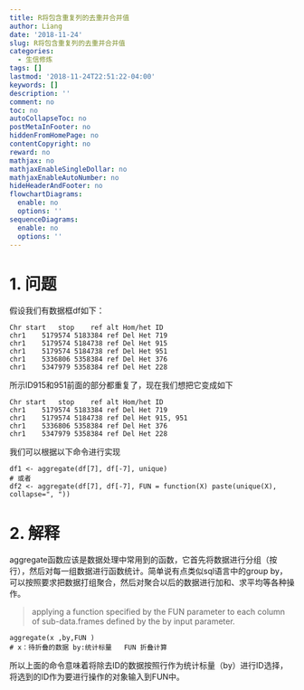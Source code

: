 ```yaml
---
title: R将包含重复列的去重并合并值
author: Liang
date: '2018-11-24'
slug: R将包含重复列的去重并合并值
categories:
  - 生信修炼
tags: []
lastmod: '2018-11-24T22:51:22-04:00'
keywords: []
description: ''
comment: no
toc: no
autoCollapseToc: no
postMetaInFooter: no
hiddenFromHomePage: no
contentCopyright: no
reward: no
mathjax: no
mathjaxEnableSingleDollar: no
mathjaxEnableAutoNumber: no
hideHeaderAndFooter: no
flowchartDiagrams:
  enable: no
  options: ''
sequenceDiagrams:
  enable: no
  options: ''
---
```

# 1. 问题
假设我们有数据框df如下：
```
Chr start   stop    ref alt Hom/het ID  
chr1    5179574 5183384 ref Del Het 719  
chr1    5179574 5184738 ref Del Het 915  
chr1    5179574 5184738 ref Del Het 951  
chr1    5336806 5358384 ref Del Het 376  
chr1    5347979 5358384 ref Del Het 228  
```

所示ID915和951前面的部分都重复了，现在我们想把它变成如下

```
Chr start   stop    ref alt Hom/het ID  
chr1    5179574 5183384 ref Del Het 719  
chr1    5179574 5184738 ref Del Het 915, 951 
chr1    5336806 5358384 ref Del Het 376  
chr1    5347979 5358384 ref Del Het 228  
```

我们可以根据以下命令进行实现
```
df1 <- aggregate(df[7], df[-7], unique)
# 或者
df2 <- aggregate(df[7], df[-7], FUN = function(X) paste(unique(X), collapse=", "))
```
# 2. 解释
aggregate函数应该是数据处理中常用到的函数，它首先将数据进行分组（按行），然后对每一组数据进行函数统计。简单说有点类似sql语言中的group by，可以按照要求把数据打组聚合，然后对聚合以后的数据进行加和、求平均等各种操作。

>applying a function specified by the FUN parameter to each column of sub-data.frames defined by the by input parameter.



```
aggregate(x ,by,FUN )    
# x：待折叠的数据 by:统计标量   FUN 折叠计算
```
所以上面的命令意味着将除去ID的数据按照行作为统计标量（by）进行ID选择，将选到的ID作为要进行操作的对象输入到FUN中。


